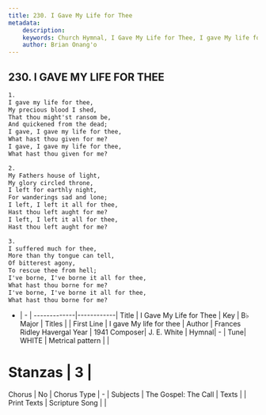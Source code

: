 ```yaml
---
title: 230. I Gave My Life for Thee
metadata:
    description: 
    keywords: Church Hymnal, I Gave My Life for Thee, I gave My life for thee, 
    author: Brian Onang'o
---
```



## 230. I GAVE MY LIFE FOR THEE

```txt
1.
I gave my life for thee, 
My precious blood I shed, 
That thou might'st ransom be, 
And quickened from the dead; 
I gave, I gave my life for thee, 
What hast thou given for me? 
I gave, I gave my life for thee, 
What hast thou given for me? 

2.
My Fathers house of light, 
My glory circled throne, 
I left for earthly night, 
For wanderings sad and lone; 
I left, I left it all for thee, 
Hast thou left aught for me? 
I left, I left it all for thee, 
Hast thou left aught for me? 

3.
I suffered much for thee, 
More than thy tongue can tell, 
Of bitterest agony, 
To rescue thee from hell; 
I've borne, I've borne it all for thee, 
What hast thou borne for me? 
I've borne, I've borne it all for thee, 
What hast thou borne for me?

```

- |   -  |
-------------|------------|
Title | I Gave My Life for Thee |
Key | B♭ Major |
Titles |  |
First Line | I gave My life for thee |
Author | Frances Ridley Havergal
Year | 1941
Composer| J. E. White |
Hymnal|  - |
Tune| WHITE |
Metrical pattern | |
# Stanzas | 3 |
Chorus | No |
Chorus Type | - |
Subjects | The Gospel: The Call |
Texts |  |
Print Texts | 
Scripture Song |  |
  
